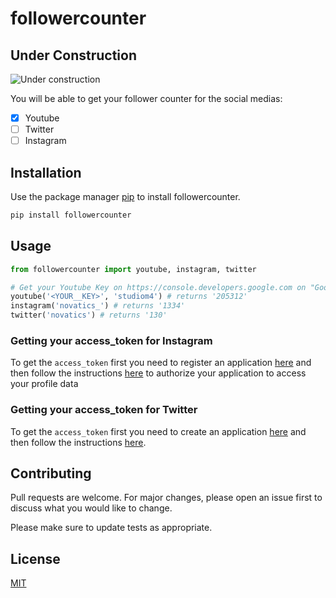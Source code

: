 # followercounter

## Under Construction

![Under construction](https://thumbs.gfycat.com/JoyfulAfraidAltiplanochinchillamouse-small.gif)

You will be able to get your follower counter for the social medias:

- [x] Youtube
- [ ] Twitter
- [ ] Instagram

## Installation

Use the package manager [pip](https://pip.pypa.io/en/stable/) to install followercounter.

```bash
pip install followercounter
```

## Usage

```python
from followercounter import youtube, instagram, twitter

# Get your Youtube Key on https://console.developers.google.com on "Google Data Api v3"
youtube('<YOUR__KEY>', 'studiom4') # returns '205312'
instagram('novatics_') # returns '1334'
twitter('novatics') # returns '130'
```

### Getting your access_token for Instagram

To get the `access_token` first you need to register an application [here](https://www.instagram.com/developer/) and then follow the instructions [here](https://www.instagram.com/developer/authentication/) to authorize your application to access your profile data

### Getting your access_token for Twitter

To get the `access_token` first you need to create an application [here](https://developer.twitter.com/en/apps) and then follow the instructions [here](https://developer.twitter.com/en/docs/accounts-and-users/follow-search-get-users/api-reference/get-users-show).

## Contributing

Pull requests are welcome. For major changes, please open an issue first to discuss what you would like to change.

Please make sure to update tests as appropriate.

## License

[MIT](https://choosealicense.com/licenses/mit/)
